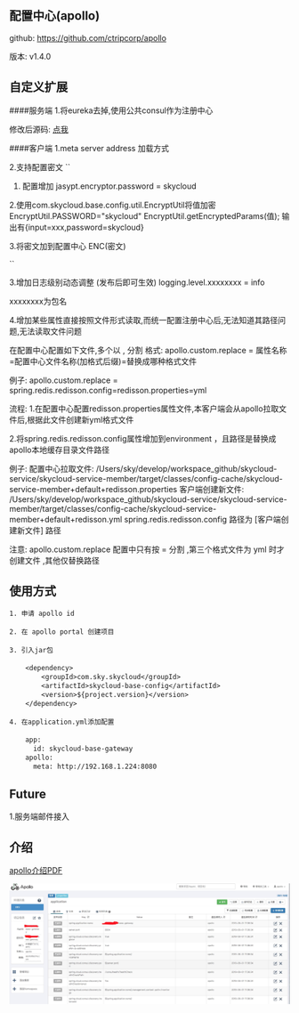 ## 配置中心(apollo)

github: https://github.com/ctripcorp/apollo

版本: v1.4.0

## 自定义扩展

####服务端
1.将eureka去掉,使用公共consul作为注册中心

修改后源码: [点我](../doc/apollo.zip)

####客户端
1.meta server address 加载方式

2.支持配置密文
``
1. 配置增加
jasypt.encryptor.password = skycloud

2.使用com.skycloud.base.config.util.EncryptUtil将值加密
EncryptUtil.PASSWORD="skycloud"
EncryptUtil.getEncryptedParams(值);
输出有{input=xxx,password=skycloud}

3.将密文加到配置中心
ENC(密文)

``

3.增加日志级别动态调整 (发布后即可生效)
logging.level.xxxxxxxx = info

xxxxxxxx为包名


4.增加某些属性直接按照文件形式读取,而统一配置注册中心后,无法知道其路径问题,无法读取文件问题

在配置中心配置如下文件,多个以 , 分割
格式: 
apollo.custom.replace = 属性名称=配置中心文件名称(加格式后缀)=替换成哪种格式文件

例子:
apollo.custom.replace = spring.redis.redisson.config=redisson.properties=yml

流程:
1.在配置中心配置redisson.properties属性文件,本客户端会从apollo拉取文件后,根据此文件创建新yml格式文件

2.将spring.redis.redisson.config属性增加到environment ，且路径是替换成apollo本地缓存目录文件路径


例子:
配置中心拉取文件: /Users/sky/develop/workspace_github/skycloud-service/skycloud-service-member/target/classes/config-cache/skycloud-service-member+default+redisson.properties
客户端创建新文件: /Users/sky/develop/workspace_github/skycloud-service/skycloud-service-member/target/classes/config-cache/skycloud-service-member+default+redisson.yml
spring.redis.redisson.config 路径为 [客户端创建新文件] 路径

注意: apollo.custom.replace 配置中只有按 = 分割 ,第三个格式文件为 yml 时才创建文件 ,其他仅替换路径


## 使用方式

```
1. 申请 apollo id

2. 在 apollo portal 创建项目

3. 引入jar包
    
    <dependency>
        <groupId>com.sky.skycloud</groupId>
        <artifactId>skycloud-base-config</artifactId>
        <version>${project.version}</version>
    </dependency>
    
4. 在application.yml添加配置

    app:
      id: skycloud-base-gateway
    apollo:
      meta: http://192.168.1.224:8080
```

## Future

1.服务端邮件接入

## 介绍
[apollo介绍PDF](../doc/apollo.pdf)

![图片展示](../doc/apollo.png)